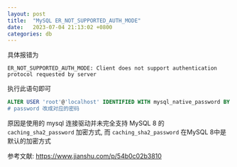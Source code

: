 ```yaml
---
layout: post
title:  "MySQL ER_NOT_SUPPORTED_AUTH_MODE"
date:   2023-07-04 21:13:02 +0800
categories: db
---
```


具体报错为

```
ER_NOT_SUPPORTED_AUTH_MODE: Client does not support authentication protocol requested by server
```

执行此语句即可

```SQL
ALTER USER 'root'@'localhost' IDENTIFIED WITH mysql_native_password BY 'password’;
# password 改成对应的密码
```

原因是使用的 mysql 连接驱动并未完全支持 MySQL 8 的 `caching_sha2_password` 加密方式, 而 `caching_sha2_password` 在MySQL 8中是默认的加密方式

参考文献:
https://www.jianshu.com/p/54b0c02b3810